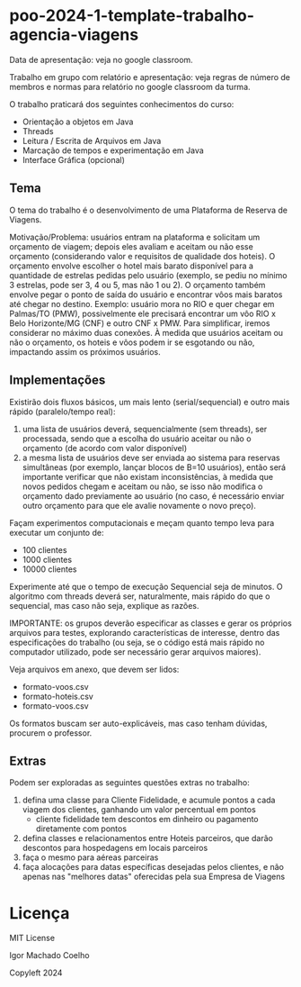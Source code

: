 # poo-2024-1-template-trabalho-agencia-viagens

Data de apresentação: veja no google classroom.

Trabalho em grupo com relatório e apresentação: veja regras de número de membros e normas para relatório no google classroom da turma.

O trabalho praticará dos seguintes conhecimentos do curso:
- Orientação a objetos em Java
- Threads
- Leitura / Escrita de Arquivos em Java
- Marcação de tempos e experimentação em Java
- Interface Gráfica (opcional)

## Tema

O tema do trabalho é o desenvolvimento de uma Plataforma de Reserva de Viagens.

Motivação/Problema: usuários entram na plataforma e solicitam um orçamento de viagem; depois eles avaliam e aceitam ou não esse orçamento (considerando valor e requisitos de qualidade dos hoteis). O orçamento envolve escolher o hotel mais barato disponível para a quantidade de estrelas pedidas pelo usuário (exemplo, se pediu no mínimo 3 estrelas, pode ser 3, 4 ou 5, mas não 1 ou 2). O orçamento também envolve pegar o ponto de saída do usuário e encontrar vôos mais baratos até chegar no destino. Exemplo: usuário mora no RIO e quer chegar em Palmas/TO (PMW), possivelmente ele precisará encontrar um vôo RIO x Belo Horizonte/MG (CNF) e outro CNF x PMW. Para simplificar, iremos considerar no máximo duas conexões. À medida que usuários aceitam ou não o orçamento, os hoteis e vôos podem ir se esgotando ou não, impactando assim os próximos usuários.

## Implementações

Existirão dois fluxos básicos, um mais lento (serial/sequencial) e outro mais rápido (paralelo/tempo real):
1) uma lista de usuários deverá, sequencialmente (sem threads), ser processada, sendo que a escolha do usuário aceitar ou não o orçamento (de acordo com valor disponível)
2) a mesma lista de usuários deve ser enviada ao sistema para reservas simultâneas (por exemplo, lançar blocos de B=10 usuários), então será importante verificar que não existam inconsistências, à medida que novos pedidos chegam e aceitam ou não, se isso não modifica o orçamento dado previamente ao usuário (no caso, é necessário enviar outro orçamento para que ele avalie novamente o novo preço).

Façam experimentos computacionais e meçam quanto tempo leva para executar um conjunto de:
- 100 clientes
- 1000 clientes
- 10000 clientes

Experimente até que o tempo de execução Sequencial seja de minutos. O algoritmo com threads deverá ser, naturalmente, mais rápido do que o sequencial, mas caso não seja, explique as razões.

IMPORTANTE: os grupos deverão especificar as classes e gerar os próprios arquivos para testes, explorando características de interesse, dentro das especificações do trabalho (ou seja, se o código está mais rápido no computador utilizado, pode ser necessário gerar arquivos maiores).

Veja arquivos em anexo, que devem ser lidos:
- formato-voos.csv
- formato-hoteis.csv
- formato-voos.csv

Os formatos buscam ser auto-explicáveis, mas caso tenham dúvidas, procurem o professor.


## Extras

Podem ser exploradas as seguintes questões extras no trabalho:

1. defina uma classe para Cliente Fidelidade, e acumule pontos a cada viagem dos clientes, ganhando um valor percentual em pontos
    * cliente fidelidade tem descontos em dinheiro ou pagamento diretamente com pontos
2. defina classes e relacionamentos entre Hoteis parceiros, que darão descontos para hospedagens em locais parceiros
3. faça o mesmo para aéreas parceiras
4. faça alocações para datas específicas desejadas pelos clientes, e não apenas nas "melhores datas" oferecidas pela sua Empresa de Viagens

# Licença

MIT License

Igor Machado Coelho

Copyleft 2024